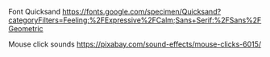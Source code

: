 Font
Quicksand
https://fonts.google.com/specimen/Quicksand?categoryFilters=Feeling:%2FExpressive%2FCalm;Sans+Serif:%2FSans%2FGeometric

Mouse click sounds
https://pixabay.com/sound-effects/mouse-clicks-6015/